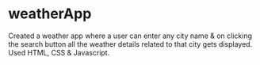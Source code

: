 # weatherApp
Created a weather app where a user can enter any city name &amp; on clicking the search button all the weather details related to that city gets displayed. Used HTML, CSS &amp; Javascript.
